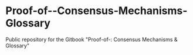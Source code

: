 # Proof-of--Consensus-Mechanisms-Glossary
Public repository for the Gitbook "Proof-of-: Consensus Mechanisms &amp; Glossary"
